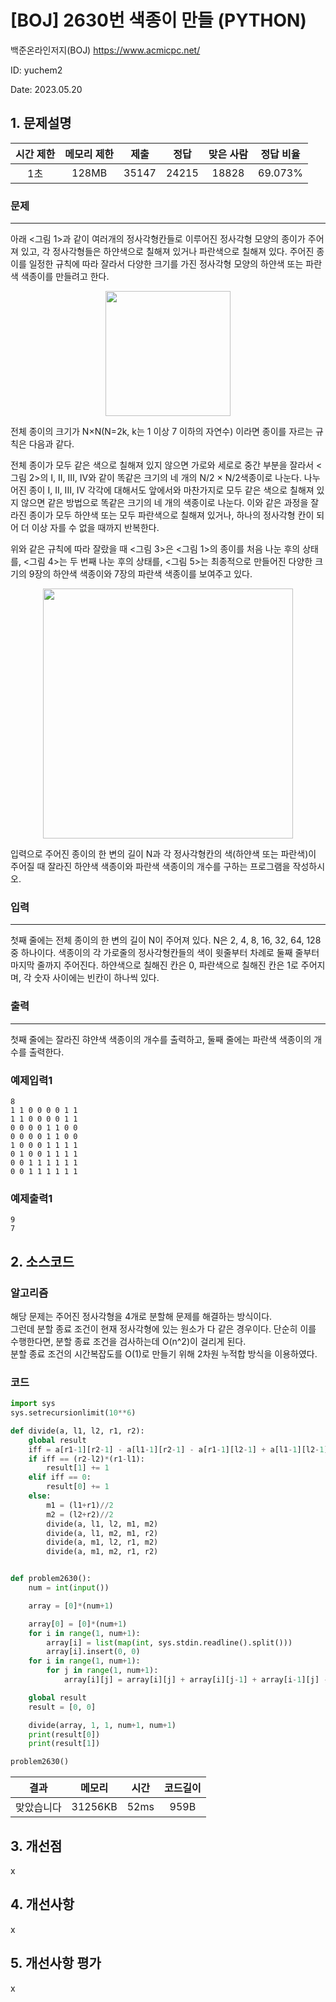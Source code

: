# [BOJ] 2630번 색종이 만들 (PYTHON)
백준온라인저지(BOJ) https://www.acmicpc.net/

ID: yuchem2

Date: 2023.05.20
## 1. 문제설명
| 시간 제한 | 메모리 제한 | 제출  | 정답 | 맞은 사람 | 정답 비율 |
| :---: | :---: | :---: | :---: | :---: | :---: |
|  1초   | 128MB  | 35147 | 24215 | 18828 | 69.073% |

### 문제
---
아래 <그림 1>과 같이 여러개의 정사각형칸들로 이루어진 정사각형 모양의 종이가 주어져 있고, 각 정사각형들은 하얀색으로 칠해져 있거나 파란색으로 칠해져 있다. 주어진 종이를 일정한 규칙에 따라 잘라서 다양한 크기를 가진 정사각형 모양의 하얀색 또는 파란색 색종이를 만들려고 한다.

<div align="center">
  <img src="https://github.com/yuchem2/Algorithm/assets/101711808/e35fb5f9-3c81-44bf-a6a9-380815790d82" width="200">
</div>

전체 종이의 크기가 N×N(N=2k, k는 1 이상 7 이하의 자연수) 이라면 종이를 자르는 규칙은 다음과 같다.

전체 종이가 모두 같은 색으로 칠해져 있지 않으면 가로와 세로로 중간 부분을 잘라서 <그림 2>의 I, II, III, IV와 같이 똑같은 크기의 네 개의 N/2 × N/2색종이로 나눈다. 나누어진 종이 I, II, III, IV 각각에 대해서도 앞에서와 마찬가지로 모두 같은 색으로 칠해져 있지 않으면 같은 방법으로 똑같은 크기의 네 개의 색종이로 나눈다. 이와 같은 과정을 잘라진 종이가 모두 하얀색 또는 모두 파란색으로 칠해져 있거나, 하나의 정사각형 칸이 되어 더 이상 자를 수 없을 때까지 반복한다.

위와 같은 규칙에 따라 잘랐을 때 <그림 3>은 <그림 1>의 종이를 처음 나눈 후의 상태를, <그림 4>는 두 번째 나눈 후의 상태를, <그림 5>는 최종적으로 만들어진 다양한 크기의 9장의 하얀색 색종이와 7장의 파란색 색종이를 보여주고 있다.

<div align="center">
  <img src="https://github.com/yuchem2/Algorithm/assets/101711808/f3eb72c5-f0ab-434a-85f6-4a8db2bf25b2" width="400">
</div>

입력으로 주어진 종이의 한 변의 길이 N과 각 정사각형칸의 색(하얀색 또는 파란색)이 주어질 때 잘라진 하얀색 색종이와 파란색 색종이의 개수를 구하는 프로그램을 작성하시오.

### 입력
---
첫째 줄에는 전체 종이의 한 변의 길이 N이 주어져 있다. N은 2, 4, 8, 16, 32, 64, 128 중 하나이다. 색종이의 각 가로줄의 정사각형칸들의 색이 윗줄부터 차례로 둘째 줄부터 마지막 줄까지 주어진다. 하얀색으로 칠해진 칸은 0, 파란색으로 칠해진 칸은 1로 주어지며, 각 숫자 사이에는 빈칸이 하나씩 있다.
### 출력
---
첫째 줄에는 잘라진 햐얀색 색종이의 개수를 출력하고, 둘째 줄에는 파란색 색종이의 개수를 출력한다.
### 예제입력1
```
8
1 1 0 0 0 0 1 1
1 1 0 0 0 0 1 1
0 0 0 0 1 1 0 0
0 0 0 0 1 1 0 0
1 0 0 0 1 1 1 1
0 1 0 0 1 1 1 1
0 0 1 1 1 1 1 1
0 0 1 1 1 1 1 1
```
### 예제출력1
```
9
7
```
## 2. 소스코드

### 알고리즘

해당 문제는 주어진 정사각형을 4개로 분할해 문제를 해결하는 방식이다.  
그런데 분할 종료 조건이 현재 정사각형에 있는 원소가 다 같은 경우이다. 단순히 이를 수행한다면, 분할 종료 조건을 검사하는데 O(n^2)이 걸리게 된다.  
분할 종료 조건의 시간복잡도를 O(1)로 만들기 위해 2차원 누적합 방식을 이용하였다.  


### 코드
```Python
import sys
sys.setrecursionlimit(10**6)

def divide(a, l1, l2, r1, r2):
    global result
    iff = a[r1-1][r2-1] - a[l1-1][r2-1] - a[r1-1][l2-1] + a[l1-1][l2-1]
    if iff == (r2-l2)*(r1-l1):
        result[1] += 1
    elif iff == 0:
        result[0] += 1
    else:
        m1 = (l1+r1)//2
        m2 = (l2+r2)//2
        divide(a, l1, l2, m1, m2)
        divide(a, l1, m2, m1, r2)
        divide(a, m1, l2, r1, m2)
        divide(a, m1, m2, r1, r2)


def problem2630():
    num = int(input())

    array = [0]*(num+1)

    array[0] = [0]*(num+1)
    for i in range(1, num+1):
        array[i] = list(map(int, sys.stdin.readline().split()))
        array[i].insert(0, 0)
    for i in range(1, num+1):
        for j in range(1, num+1):
            array[i][j] = array[i][j] + array[i][j-1] + array[i-1][j] - array[i-1][j-1]

    global result
    result = [0, 0]

    divide(array, 1, 1, num+1, num+1)
    print(result[0])
    print(result[1])

problem2630()
```
| 결과 | 메모리 | 시간 | 코드길이 |
|:---:|:-----: | :---: | :----: |
| 맞았습니다 | 31256KB | 52ms | 959B |

## 3. 개선점
x
## 4. 개선사항

x

## 5. 개선사항 평가
x
